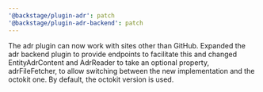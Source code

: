 ```yaml
---
'@backstage/plugin-adr': patch
'@backstage/plugin-adr-backend': patch
---
```


The adr plugin can now work with sites other than GitHub. Expanded the adr backend plugin to provide endpoints to facilitate this and changed EntityAdrContent and AdrReader to take an optional property, adrFileFetcher, to allow switching between the new implementation and the octokit one. By default, the octokit version is used.
